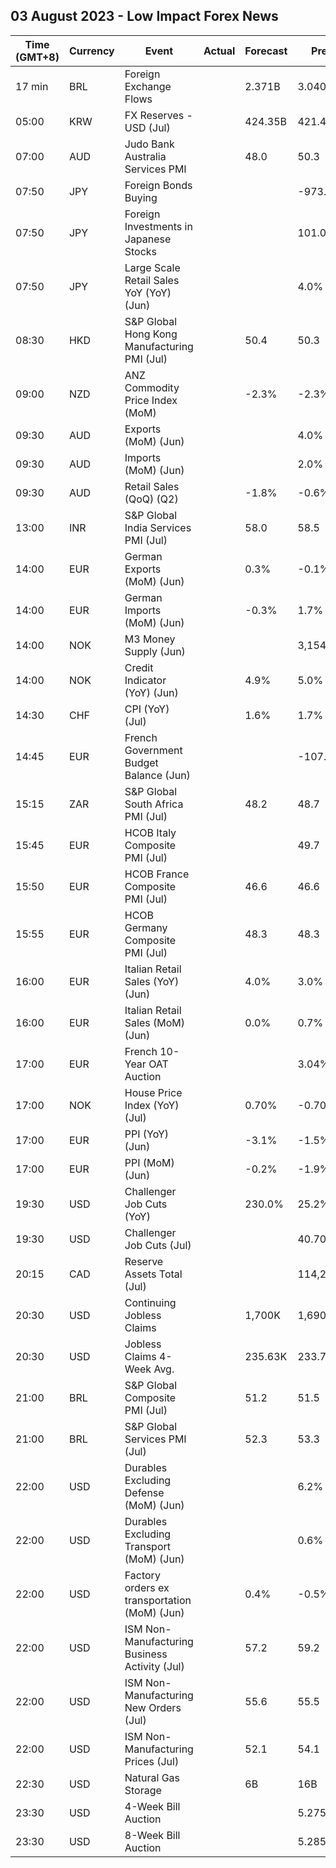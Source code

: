 ## 03 August 2023 - Low Impact Forex News

| Time (GMT+8) | Currency | Event | Actual | Forecast | Previous |
|------|----------|-------|--------|----------|----------|
| 17 min | BRL | Foreign Exchange Flows |  | 2.371B | 3.040B |
| 05:00 | KRW | FX Reserves - USD (Jul) |  | 424.35B | 421.45B |
| 07:00 | AUD | Judo Bank Australia Services PMI |  | 48.0 | 50.3 |
| 07:50 | JPY | Foreign Bonds Buying |  |  | -973.8B |
| 07:50 | JPY | Foreign Investments in Japanese Stocks |  |  | 101.0B |
| 07:50 | JPY | Large Scale Retail Sales YoY (YoY) (Jun) |  |  | 4.0% |
| 08:30 | HKD | S&P Global Hong Kong Manufacturing PMI (Jul) |  | 50.4 | 50.3 |
| 09:00 | NZD | ANZ Commodity Price Index (MoM) |  | -2.3% | -2.3% |
| 09:30 | AUD | Exports (MoM) (Jun) |  |  | 4.0% |
| 09:30 | AUD | Imports (MoM) (Jun) |  |  | 2.0% |
| 09:30 | AUD | Retail Sales (QoQ) (Q2) |  | -1.8% | -0.6% |
| 13:00 | INR | S&P Global India Services PMI (Jul) |  | 58.0 | 58.5 |
| 14:00 | EUR | German Exports (MoM) (Jun) |  | 0.3% | -0.1% |
| 14:00 | EUR | German Imports (MoM) (Jun) |  | -0.3% | 1.7% |
| 14:00 | NOK | M3 Money Supply (Jun) |  |  | 3,154,790.0% |
| 14:00 | NOK | Credit Indicator (YoY) (Jun) |  | 4.9% | 5.0% |
| 14:30 | CHF | CPI (YoY) (Jul) |  | 1.6% | 1.7% |
| 14:45 | EUR | French Government Budget Balance (Jun) |  |  | -107.2B |
| 15:15 | ZAR | S&P Global South Africa PMI (Jul) |  | 48.2 | 48.7 |
| 15:45 | EUR | HCOB Italy Composite PMI (Jul) |  |  | 49.7 |
| 15:50 | EUR | HCOB France Composite PMI (Jul) |  | 46.6 | 46.6 |
| 15:55 | EUR | HCOB Germany Composite PMI (Jul) |  | 48.3 | 48.3 |
| 16:00 | EUR | Italian Retail Sales (YoY) (Jun) |  | 4.0% | 3.0% |
| 16:00 | EUR | Italian Retail Sales (MoM) (Jun) |  | 0.0% | 0.7% |
| 17:00 | EUR | French 10-Year OAT Auction |  |  | 3.04% |
| 17:00 | NOK | House Price Index (YoY) (Jul) |  | 0.70% | -0.70% |
| 17:00 | EUR | PPI (YoY) (Jun) |  | -3.1% | -1.5% |
| 17:00 | EUR | PPI (MoM) (Jun) |  | -0.2% | -1.9% |
| 19:30 | USD | Challenger Job Cuts (YoY) |  | 230.0% | 25.2% |
| 19:30 | USD | Challenger Job Cuts (Jul) |  |  | 40.709K |
| 20:15 | CAD | Reserve Assets Total (Jul) |  |  | 114,284.0M |
| 20:30 | USD | Continuing Jobless Claims |  | 1,700K | 1,690K |
| 20:30 | USD | Jobless Claims 4-Week Avg. |  | 235.63K | 233.75K |
| 21:00 | BRL | S&P Global Composite PMI (Jul) |  | 51.2 | 51.5 |
| 21:00 | BRL | S&P Global Services PMI (Jul) |  | 52.3 | 53.3 |
| 22:00 | USD | Durables Excluding Defense (MoM) (Jun) |  |  | 6.2% |
| 22:00 | USD | Durables Excluding Transport (MoM) (Jun) |  |  | 0.6% |
| 22:00 | USD | Factory orders ex transportation (MoM) (Jun) |  | 0.4% | -0.5% |
| 22:00 | USD | ISM Non-Manufacturing Business Activity (Jul) |  | 57.2 | 59.2 |
| 22:00 | USD | ISM Non-Manufacturing New Orders (Jul) |  | 55.6 | 55.5 |
| 22:00 | USD | ISM Non-Manufacturing Prices (Jul) |  | 52.1 | 54.1 |
| 22:30 | USD | Natural Gas Storage |  | 6B | 16B |
| 23:30 | USD | 4-Week Bill Auction |  |  | 5.275% |
| 23:30 | USD | 8-Week Bill Auction |  |  | 5.285% |
